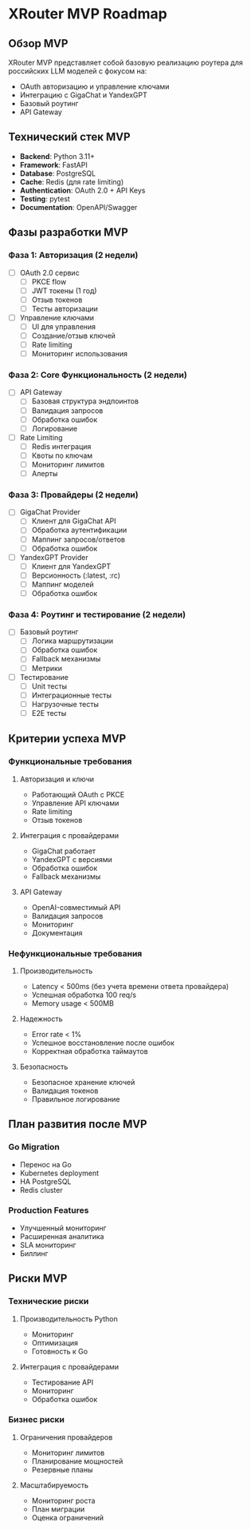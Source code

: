 # XRouter MVP Roadmap

## Обзор MVP
XRouter MVP представляет собой базовую реализацию роутера для российских LLM моделей с фокусом на:
- OAuth авторизацию и управление ключами
- Интеграцию с GigaChat и YandexGPT
- Базовый роутинг
- API Gateway

## Технический стек MVP
- **Backend**: Python 3.11+
- **Framework**: FastAPI
- **Database**: PostgreSQL
- **Cache**: Redis (для rate limiting)
- **Authentication**: OAuth 2.0 + API Keys
- **Testing**: pytest
- **Documentation**: OpenAPI/Swagger

## Фазы разработки MVP

### Фаза 1: Авторизация (2 недели)
- [ ] OAuth 2.0 сервис
  - [ ] PKCE flow
  - [ ] JWT токены (1 год)
  - [ ] Отзыв токенов
  - [ ] Тесты авторизации

- [ ] Управление ключами
  - [ ] UI для управления
  - [ ] Создание/отзыв ключей
  - [ ] Rate limiting
  - [ ] Мониторинг использования

### Фаза 2: Core Функциональность (2 недели)
- [ ] API Gateway
  - [ ] Базовая структура эндпоинтов
  - [ ] Валидация запросов
  - [ ] Обработка ошибок
  - [ ] Логирование

- [ ] Rate Limiting
  - [ ] Redis интеграция
  - [ ] Квоты по ключам
  - [ ] Мониторинг лимитов
  - [ ] Алерты

### Фаза 3: Провайдеры (2 недели)
- [ ] GigaChat Provider
  - [ ] Клиент для GigaChat API
  - [ ] Обработка аутентификации
  - [ ] Маппинг запросов/ответов
  - [ ] Обработка ошибок

- [ ] YandexGPT Provider
  - [ ] Клиент для YandexGPT
  - [ ] Версионность (:latest, :rc)
  - [ ] Маппинг моделей
  - [ ] Обработка ошибок

### Фаза 4: Роутинг и тестирование (2 недели)
- [ ] Базовый роутинг
  - [ ] Логика маршрутизации
  - [ ] Обработка ошибок
  - [ ] Fallback механизмы
  - [ ] Метрики

- [ ] Тестирование
  - [ ] Unit тесты
  - [ ] Интеграционные тесты
  - [ ] Нагрузочные тесты
  - [ ] E2E тесты

## Критерии успеха MVP

### Функциональные требования
1. Авторизация и ключи
   - Работающий OAuth с PKCE
   - Управление API ключами
   - Rate limiting
   - Отзыв токенов

2. Интеграция с провайдерами
   - GigaChat работает
   - YandexGPT с версиями
   - Обработка ошибок
   - Fallback механизмы

3. API Gateway
   - OpenAI-совместимый API
   - Валидация запросов
   - Мониторинг
   - Документация

### Нефункциональные требования
1. Производительность
   - Latency < 500ms (без учета времени ответа провайдера)
   - Успешная обработка 100 req/s
   - Memory usage < 500MB

2. Надежность
   - Error rate < 1%
   - Успешное восстановление после ошибок
   - Корректная обработка таймаутов

3. Безопасность
   - Безопасное хранение ключей
   - Валидация токенов
   - Правильное логирование

## План развития после MVP

### Go Migration
- Перенос на Go
- Kubernetes deployment
- HA PostgreSQL
- Redis cluster

### Production Features
- Улучшенный мониторинг
- Расширенная аналитика
- SLA мониторинг
- Биллинг

## Риски MVP

### Технические риски
1. Производительность Python
   - Мониторинг
   - Оптимизация
   - Готовность к Go

2. Интеграция с провайдерами
   - Тестирование API
   - Мониторинг
   - Обработка ошибок

### Бизнес риски
1. Ограничения провайдеров
   - Мониторинг лимитов
   - Планирование мощностей
   - Резервные планы

2. Масштабируемость
   - Мониторинг роста
   - План миграции
   - Оценка ограничений